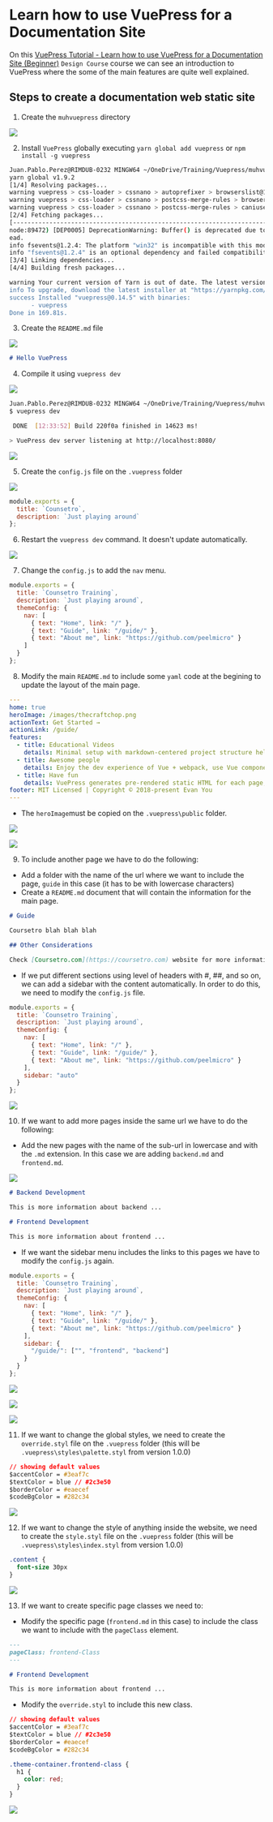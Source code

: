 # Learn how to use VuePress for a Documentation Site

On this [VuePress Tutorial - Learn how to use VuePress for a Documentation Site (Beginner)](https://www.youtube.com/watch?v=5Kqyhu_eIcw) `Design Course` course we can see an introduction to VuePress where the some of the main features are quite well explained.

## Steps to create a documentation web static site

1. Create the `muhvuepress` directory

![](/images/staticwebs/how-to-use-vuepress-for-a-documentation-site/VuePress.png)

2. Install `VuePress` globally executing `yarn global add vuepress` or `npm install -g vuepress`

```bash
Juan.Pablo.Perez@RIMDUB-0232 MINGW64 ~/OneDrive/Training/Vuepress/muhvuepress$ yarn global add vuepress
yarn global v1.9.2
[1/4] Resolving packages...
warning vuepress > css-loader > cssnano > autoprefixer > browserslist@1.7.7: Browserslist 2 could fail on reading Browserslist >3.0 config used in other tools.
warning vuepress > css-loader > cssnano > postcss-merge-rules > browserslist@1.7.7: Browserslist 2 could fail on reading Browserslist >3.0 config used in other tools.
warning vuepress > css-loader > cssnano > postcss-merge-rules > caniuse-api > browserslist@1.7.7: Browserslist 2 could fail on reading Browserslist >3.0 config used in other tools.
[2/4] Fetching packages...
[-------------------------------------------------------------------------------------------------------------------------------------------------------------------------------] 0/1275(
node:89472) [DEP0005] DeprecationWarning: Buffer() is deprecated due to security and usability issues. Please use the Buffer.alloc(), Buffer.allocUnsafe(), or Buffer.from() methods inst
ead.
info fsevents@1.2.4: The platform "win32" is incompatible with this module.
info "fsevents@1.2.4" is an optional dependency and failed compatibility check. Excluding it from installation.
[3/4] Linking dependencies...
[4/4] Building fresh packages...

warning Your current version of Yarn is out of date. The latest version is "1.12.3", while you're on "1.9.2".
info To upgrade, download the latest installer at "https://yarnpkg.com/latest.msi".
success Installed "vuepress@0.14.5" with binaries:
      - vuepress
Done in 169.81s.
```

3. Create the `README.md` file

![](/images/staticwebs/how-to-use-vuepress-for-a-documentation-site/VuePress2.png)

```md
# Hello VuePress
```

4. Compile it using `vuepress dev`

![](/images/staticwebs/how-to-use-vuepress-for-a-documentation-site/VuePress3.png)

```bash
Juan.Pablo.Perez@RIMDUB-0232 MINGW64 ~/OneDrive/Training/Vuepress/muhvuepress
$ vuepress dev
```

```bash
 DONE  [12:33:52] Build 220f0a finished in 14623 ms!

> VuePress dev server listening at http://localhost:8080/
```

![](/images/staticwebs/how-to-use-vuepress-for-a-documentation-site/VuePress4.png)

5. Create the `config.js` file on the `.vuepress` folder

![](/images/staticwebs/how-to-use-vuepress-for-a-documentation-site/VuePress5.png)

```js
module.exports = {
  title: `Counsetro`,
  description: `Just playing around`
};
```

6. Restart the `vuepress dev` command. It doesn't update automatically.

![](/images/staticwebs/how-to-use-vuepress-for-a-documentation-site/VuePress6.png)

7. Change the `config.js` to add the `nav` menu.

```js
module.exports = {
  title: `Counsetro Training`,
  description: `Just playing around`,
  themeConfig: {
    nav: [
      { text: "Home", link: "/" },
      { text: "Guide", link: "/guide/" },
      { text: "About me", link: "https://github.com/peelmicro" }
    ]
  }
};
```

8. Modify the main `README.md` to include some `yaml` code at the begining to update the layout of the main page.

```yaml
---
home: true
heroImage: /images/thecraftchop.png
actionText: Get Started →
actionLink: /guide/
features:
  - title: Educational Videos
    details: Minimal setup with markdown-centered project structure helps you focus on writing.
  - title: Awesome people
    details: Enjoy the dev experience of Vue + webpack, use Vue components in markdown, and develop custom themes with Vue.
  - title: Have fun
    details: VuePress generates pre-rendered static HTML for each page, and runs as an SPA once a page is loaded.
footer: MIT Licensed | Copyright © 2018-present Evan You
---

```

- The `heroImage`must be copied on the `.vuepress\public` folder.

![](/images/staticwebs/how-to-use-vuepress-for-a-documentation-site/VuePress7.png)

![](/images/staticwebs/how-to-use-vuepress-for-a-documentation-site/VuePress8.png)

9. To include another page we have to do the following:

- Add a folder with the name of the url where we want to include the page, `guide` in this case (it has to be with lowercase characters)
- Create a `README.md` document that will contain the information for the main page.

```md
# Guide

Coursetro blah blah blah

## Other Considerations

Check [Coursetro.com](https://coursetro.com) website for more information.
```

- If we put different sections using level of headers with #, ##, and so on, we can add a sidebar with the content automatically. In order to do this, we need to modify the `config.js` file.

```js
module.exports = {
  title: `Counsetro Training`,
  description: `Just playing around`,
  themeConfig: {
    nav: [
      { text: "Home", link: "/" },
      { text: "Guide", link: "/guide/" },
      { text: "About me", link: "https://github.com/peelmicro" }
    ],
    sidebar: "auto"
  }
};
```

![](/images/staticwebs/how-to-use-vuepress-for-a-documentation-site/VuePress9.png)

10. If we want to add more pages inside the same url we have to do the following:

- Add the new pages with the name of the sub-url in lowercase and with the `.md` extension. In this case we are adding `backend.md` and `frontend.md`.

![](/images/staticwebs/how-to-use-vuepress-for-a-documentation-site/VuePress10.png)

```md
# Backend Development

This is more information about backend ...
```

```md
# Frontend Development

This is more information about frontend ...
```

- If we want the sidebar menu includes the links to this pages we have to modify the `config.js` again.

```js
module.exports = {
  title: `Counsetro Training`,
  description: `Just playing around`,
  themeConfig: {
    nav: [
      { text: "Home", link: "/" },
      { text: "Guide", link: "/guide/" },
      { text: "About me", link: "https://github.com/peelmicro" }
    ],
    sidebar: {
      "/guide/": ["", "frontend", "backend"]
    }
  }
};
```

![](/images/staticwebs/how-to-use-vuepress-for-a-documentation-site/VuePress11.png)

![](/images/staticwebs/how-to-use-vuepress-for-a-documentation-site/VuePress12.png)

![](/images/staticwebs/how-to-use-vuepress-for-a-documentation-site/VuePress13.png)

11. If we want to change the global styles, we need to create the `override.styl` file on the `.vuepress` folder (this will be `.vuepress\styles\palette.styl` from version 1.0.0)

```css
// showing default values
$accentColor = #3eaf7c
$textColor = blue // #2c3e50
$borderColor = #eaecef
$codeBgColor = #282c34
```

![](/images/staticwebs/how-to-use-vuepress-for-a-documentation-site/VuePress14.png)

12. If we want to change the style of anything inside the website, we need to create the `style.styl` file on the `.vuepress` folder (this will be `.vuepress\styles\index.styl` from version 1.0.0)

```css
.content {
  font-size 30px
}
```

![](/images/staticwebs/how-to-use-vuepress-for-a-documentation-site/VuePress15.png)

13. If we want to create specific page classes we need to:

- Modify the specific page (`frontend.md` in this case) to include the class we want to include with the `pageClass` element.

```md
---
pageClass: frontend-Class
---

# Frontend Development

This is more information about frontend ...
```

- Modify the `override.styl` to include this new class.

```css
// showing default values
$accentColor = #3eaf7c
$textColor = blue // #2c3e50
$borderColor = #eaecef
$codeBgColor = #282c34

.theme-container.frontend-class {
  h1 {
    color: red;
  }
}
```

![](/images/staticwebs/how-to-use-vuepress-for-a-documentation-site/VuePress16.png)
